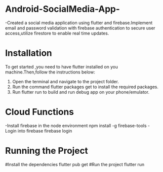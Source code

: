 # Android-SocialMedia-App-
-Created a social media application using flutter and firebase.Implement email and password validation with firebase authentication to secure user access,utilize firestore to enable real time updates. 

# Installation
To get started ,you need to have flutter installed on you machine.Then,follow the instructions below:
1. Open the terminal and navigate to the project folder.
2. Run the command flutter packages get to install the required packages.
3. Run flutter run to build and run debug app on your phone/emulator.

# Cloud Functions
-Install firebase in the node environment
npm install -g firebase-tools
-Login into firebase 
firebase login

# Running the Project
#Install the dependencies
flutter pub get
#Run the project
flutter run
